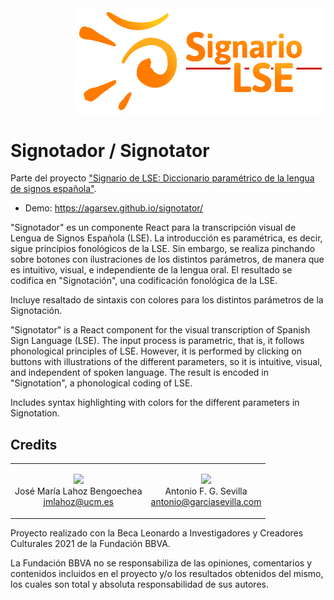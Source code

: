 <div align="right">
    <img src="https://github.com/agarsev/signario/raw/master/logo_signario.png" width="400px" />
</div>

# Signotador / Signotator

Parte del proyecto ["Signario de LSE: Diccionario paramétrico de la lengua de
signos española"](https://github.com/agarsev/signario).

* Demo: <https://agarsev.github.io/signotator/>

"Signotador" es un componente React para la transcripción visual de Lengua de
Signos Española (LSE). La introducción es paramétrica, es decir, sigue
principios fonológicos de la LSE. Sin embargo, se realiza pinchando sobre
botones con ilustraciones de los distintos parámetros, de manera que es
intuitivo, visual, e independiente de la lengua oral. El resultado se codifica
en "Signotación", una codificación fonológica de la LSE.

Incluye resaltado de sintaxis con colores para los distintos parámetros de la Signotación.

"Signotator" is a React component for the visual transcription of Spanish Sign Language
(LSE). The input process is parametric, that is, it follows phonological
principles of LSE. However, it is performed by clicking on buttons with
illustrations of the different parameters, so it is intuitive, visual, and
independent of spoken language. The result is encoded in "Signotation",
a phonological coding of LSE.

Includes syntax highlighting with colors for the different parameters in
Signotation.

## Credits

<table>
<tr><td align="center">

[![](https://github.com/jmlahoz.png?size=100)](https://github.com/jmlahoz) <br>
José María Lahoz Bengoechea <br>
<jmlahoz@ucm.es>

</td><td align="center">

[![](https://github.com/agarsev.png?size=100)](https://github.com/agarsev) <br>
Antonio F. G. Sevilla <br>
<antonio@garciasevilla.com>

</td></tr>
</table>

Proyecto realizado con la Beca Leonardo a Investigadores y Creadores Culturales
2021 de la Fundación BBVA.

La Fundación BBVA no se responsabiliza de las opiniones, comentarios
y contenidos incluidos en el proyecto y/o los resultados obtenidos del mismo,
los cuales son total y absoluta responsabilidad de sus autores.
